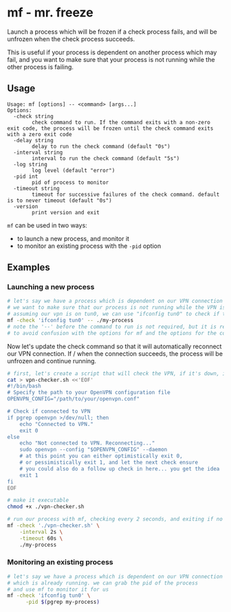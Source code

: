 # mf - mr. freeze

Launch a process which will be frozen if a check process fails, and will be unfrozen when the check process succeeds.

This is useful if your process is dependent on another process which may fail, and you want to make sure that your process is not running while the other process is failing.

## Usage

```
Usage: mf [options] -- <command> [args...]
Options:
  -check string
        check command to run. If the command exits with a non-zero exit code, the process will be frozen until the check command exits with a zero exit code
  -delay string
        delay to run the check command (default "0s")
  -interval string
        interval to run the check command (default "5s")
  -log string
        log level (default "error")
  -pid int
        pid of process to monitor
  -timeout string
        timeout for successive failures of the check command. default is to never timeout (default "0s")
  -version
        print version and exit
```

`mf` can be used in two ways:
- to launch a new process, and monitor it
- to monitor an existing process with the `-pid` option

## Examples

### Launching a new process

```bash
# let's say we have a process which is dependent on our VPN connection
# we want to make sure that our process is not running while the VPN is down
# assuming our vpn is on tun0, we can use "ifconfig tun0" to check if the vpn is up
mf -check 'ifconfig tun0' -- ./my-process
# note the '--' before the command to run is not required, but it is recommended
# to avoid confusion with the options for mf and the options for the command to run
```

Now let's update the check command so that it will automatically reconnect our VPN connection. If / when the connection succeeds, the process will be unfrozen and continue running.

```bash
# first, let's create a script that will check the VPN, if it's down, it will re-start it
cat > vpn-checker.sh <<'EOF'
#!/bin/bash
# Specify the path to your OpenVPN configuration file
OPENVPN_CONFIG="/path/to/your/openvpn.conf"

# Check if connected to VPN
if pgrep openvpn >/dev/null; then
    echo "Connected to VPN."
    exit 0
else
    echo "Not connected to VPN. Reconnecting..."
    sudo openvpn --config "$OPENVPN_CONFIG" --daemon
    # at this point you can either optimistically exit 0,
    # or pessimistically exit 1, and let the next check ensure
    # you could also do a follow up check in here... you get the idea
    exit 1
fi
EOF

# make it executable
chmod +x ./vpn-checker.sh

# run our process with mf, checking every 2 seconds, and exiting if no success after 60s
mf -check './vpn-checker.sh' \
    -interval 2s \
    -timeout 60s \
    ./my-process
```

### Monitoring an existing process

```bash
# let's say we have a process which is dependent on our VPN connection
# which is already running. we can grab the pid of the process
# and use mf to monitor it for us
mf -check 'ifconfig tun0' \
      -pid $(pgrep my-process)
```


